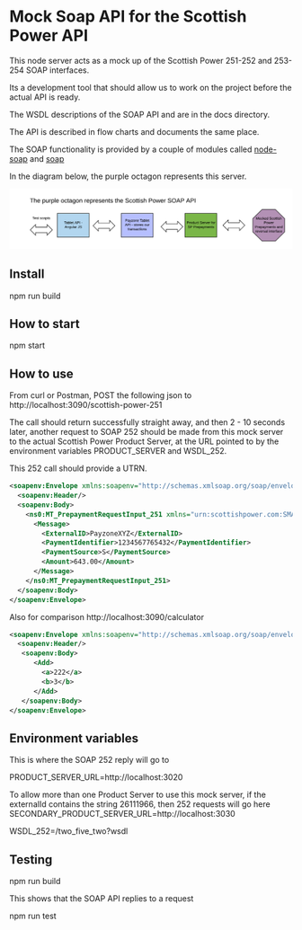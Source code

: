 # Mock Soap API for the Scottish Power API

This node server acts as a mock up of the Scottish Power 251-252 and 253-254 SOAP interfaces.

Its a development tool that should allow us to work on the project before the actual API is ready.

The WSDL descriptions of the SOAP API and are in the docs directory.

The API is described in flow charts and documents the same place.

The SOAP functionality is provided by a couple of modules called [node-soap](https://github.com/vpulim/node-soap) and [soap](https://github.com/RobinBuschmann/express-soap)

In the diagram below, the purple octagon represents this server.

![Parts](docs/parts.png)



## Install

npm run build


## How to start

npm start 

## How to use

From curl or Postman,  POST the following json to http://localhost:3090/scottish-power-251 

The call should return successfully straight away, and then 2 - 10 seconds later, another
request to SOAP 252 should be made from this mock server to the actual Scottish Power
Product Server, at the URL pointed to by the environment variables PRODUCT_SERVER and 
WSDL_252.

This 252 call should provide a UTRN.


```xml
<soapenv:Envelope xmlns:soapenv="http://schemas.xmlsoap.org/soap/envelope/“ xmlns:xsd=“http://www.w3.org/2001/XMLSchema">
  <soapenv:Header/>
  <soapenv:Body>
    <ns0:MT_PrepaymentRequestInput_251 xmlns="urn:scottishpower.com:SMART:PAYOUTLET:ISU1:prepaymentRequest:251">
      <Message>
        <ExternalID>PayzoneXYZ</ExternalID>
        <PaymentIdentifier>1234567765432</PaymentIdentifier>
        <PaymentSource>S</PaymentSource>
        <Amount>643.00</Amount>
      </Message>
    </ns0:MT_PrepaymentRequestInput_251>
  </soapenv:Body>
</soapenv:Envelope>
```

Also for comparison http://localhost:3090/calculator

```xml
<soapenv:Envelope xmlns:soapenv="http://schemas.xmlsoap.org/soap/envelope/">
  <soapenv:Header/>
   <soapenv:Body>
      <Add>
      	<a>222</a>
      	<b>3</b>
      </Add>
   </soapenv:Body>
</soapenv:Envelope>
```

## Environment variables

This is where the SOAP 252 reply will go to

PRODUCT_SERVER_URL=http://localhost:3020

To allow more than one Product Server to use this mock server, 
if the externalId contains the string 26111966, then 252 requests will go here
SECONDARY_PRODUCT_SERVER_URL=http://localhost:3030

WSDL_252=/two_five_two?wsdl

## Testing

npm run build

This shows that the SOAP API replies to a request

npm run test